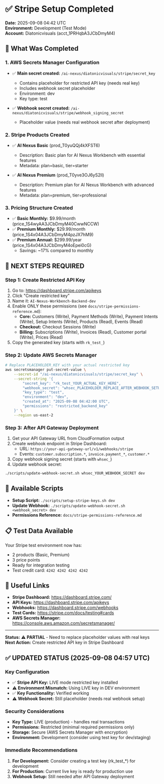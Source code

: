 # ✅ Stripe Setup Completed

**Date:** 2025-09-08 04:42 UTC  
**Environment:** Development (Test Mode)  
**Account:** Diatonicvisuals (acct_1PRHqbA3JCbDmyM4)

## 🎯 What Was Completed

### 1. AWS Secrets Manager Configuration
- ✅ **Main secret created:** `/ai-nexus/diatonicvisuals/stripe/secret_key`
  - Contains placeholder for restricted API key (needs real key)
  - Includes webhook secret placeholder
  - Environment: dev
  - Key type: test

- ✅ **Webhook secret created:** `/ai-nexus/diatonicvisuals/stripe/webhook_signing_secret`
  - Placeholder value (needs real webhook secret after deployment)

### 2. Stripe Products Created
- ✅ **AI Nexus Basic** (prod_T0yuQQj4kXFST6)
  - Description: Basic plan for AI Nexus Workbench with essential features
  - Metadata: plan=basic, tier=starter

- ✅ **AI Nexus Premium** (prod_T0yve3OJ6yS2ll)
  - Description: Premium plan for AI Nexus Workbench with advanced features
  - Metadata: plan=premium, tier=professional

### 3. Pricing Structure Created
- ✅ **Basic Monthly:** $9.99/month (price_1S4wyAA3JCbDmyM40CwwNCCW)
- ✅ **Premium Monthly:** $29.99/month (price_1S4x04A3JCbDmyM4pzJX7hM9)
- ✅ **Premium Annual:** $299.99/year (price_1S4x04A3JCbDmyM4oEpei0cG)
  - Savings: ~17% compared to monthly

## 🚨 NEXT STEPS REQUIRED

### Step 1: Create Restricted API Key
1. Go to: https://dashboard.stripe.com/apikeys
2. Click "Create restricted key"
3. Name it: `AI-Nexus-Workbench-Backend-dev`
4. Enable ONLY these permissions (see `docs/stripe-permissions-reference.md`):
   - **Core:** Customers (Write), Payment Methods (Write), Payment Intents (Write), Setup Intents (Write), Products (Read), Events (Read)
   - **Checkout:** Checkout Sessions (Write)
   - **Billing:** Subscriptions (Write), Invoices (Read), Customer portal (Write), Prices (Read)
5. Copy the generated key (starts with `rk_test_`)

### Step 2: Update AWS Secrets Manager
```bash
# Replace PLACEHOLDER_KEY with your actual restricted key
aws secretsmanager put-secret-value \
    --secret-id "/ai-nexus/diatonicvisuals/stripe/secret_key" \
    --secret-string '{
        "secret_key": "rk_test_YOUR_ACTUAL_KEY_HERE",
        "webhook_secret": "whsec_PLACEHOLDER_REPLACE_AFTER_WEBHOOK_SETUP",
        "key_type": "test",
        "environment": "dev",
        "created_at": "2025-09-08 04:42:00 UTC",
        "permissions": "restricted_backend_key"
    }' \
    --region us-east-2
```

### Step 3: After API Gateway Deployment
1. Get your API Gateway URL from CloudFormation output
2. Create webhook endpoint in Stripe Dashboard:
   - URL: `https://your-api-gateway-url/v1/webhooks/stripe`
   - Events: `customer.subscription.*`, `invoice.payment_*`, `customer.*`
3. Copy webhook signing secret (starts with `whsec_`)
4. Update webhook secret:
```bash
./scripts/update-webhook-secret.sh whsec_YOUR_WEBHOOK_SECRET dev
```

## 🔧 Available Scripts

- **Setup Script:** `./scripts/setup-stripe-keys.sh dev`
- **Update Webhook:** `./scripts/update-webhook-secret.sh <webhook_secret> dev`
- **Permissions Reference:** `docs/stripe-permissions-reference.md`

## 📋 Test Data Available

Your Stripe test environment now has:
- 2 products (Basic, Premium)
- 3 price points
- Ready for integration testing
- Test credit card: `4242 4242 4242 4242`

## 🔗 Useful Links

- **Stripe Dashboard:** https://dashboard.stripe.com/
- **API Keys:** https://dashboard.stripe.com/apikeys
- **Webhooks:** https://dashboard.stripe.com/webhooks
- **Test Cards:** https://stripe.com/docs/testing#cards
- **AWS Secrets Manager:** https://console.aws.amazon.com/secretsmanager/

---

**Status:** ⚠️ **PARTIAL** - Need to replace placeholder values with real keys
**Next Action:** Create restricted API key in Stripe Dashboard

## ✅ UPDATED STATUS (2025-09-08 04:57 UTC)

### Key Configuration
- ✅ **Stripe API Key:** LIVE mode restricted key installed
- ⚠️ **Environment Mismatch:** Using LIVE key in DEV environment
- ✅ **Key Functionality:** Verified working
- ⚠️ **Webhook Secret:** Still placeholder (needs real webhook setup)

### Security Considerations
- **Key Type:** LIVE (production) - handles real transactions
- **Permissions:** Restricted (minimal required permissions only)
- **Storage:** Secure (AWS Secrets Manager with encryption)
- **Environment:** Development (consider using test key for dev/staging)

### Immediate Recommendations
1. **For Development:** Consider creating a test key (rk_test_*) for development
2. **For Production:** Current live key is ready for production use
3. **Webhook Setup:** Still needed after API Gateway deployment

